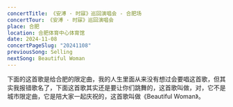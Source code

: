 ```yaml
---
concertTitle: 《安溥 · 时寐》巡回演唱会 - 合肥场
concertTour: 《安溥 · 时寐》巡回演唱会
place: 合肥
location: 合肥体育中心体育馆
date: 2024-11-08
concertPageSlug: "20241108"
previousSong: Selling
nextSong: Beautiful Woman
---
```

下面的这首歌是给合肥的限定曲，我的人生里面从来没有想过会要唱这首歌，但其实我报错歌名了，下面这首歌其实还是要让你们跳舞的，这首歌叫做，对，它不是城市限定曲，它是陪大家一起庆祝的，这首歌叫做《Beautiful Woman》。